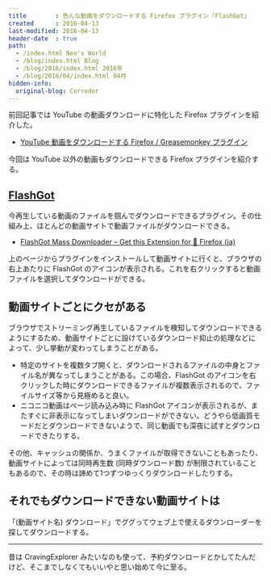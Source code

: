 ```yaml
---
title        : 色んな動画をダウンロードする Firefox プラグイン「FlashGot」
created      : 2016-04-13
last-modified: 2016-04-13
header-date  : true
path:
  - /index.html Neo's World
  - /blog/index.html Blog
  - /blog/2016/index.html 2016年
  - /blog/2016/04/index.html 04月
hidden-info:
  original-blog: Corredor
---
```


前回記事では YouTube の動画ダウンロードに特化した Firefox プラグインを紹介した。

- [YouTube 動画をダウンロードする Firefox / Greasemonkey プラグイン](12-01.html)

今回は YouTube 以外の動画もダウンロードできる Firefox プラグインを紹介する。

## [FlashGot](https://addons.mozilla.org/ja/firefox/addon/flashgot/)

今再生している動画のファイルを掴んでダウンロードできるプラグイン。その仕組み上、ほとんどの動画サイトで動画ファイルがダウンロードできる。

- [FlashGot Mass Downloader – Get this Extension for 🦊 Firefox (ja)](https://addons.mozilla.org/ja/firefox/addon/flashgot/)

上のページからプラグインをインストールして動画サイトに行くと、ブラウザの右上あたりに FlashGot のアイコンが表示される。これを右クリックすると動画ファイルを選択してダウンロードができる。

## 動画サイトごとにクセがある

ブラウザでストリーミング再生しているファイルを検知してダウンロードできるようにするため、動画サイトごとに設けているダウンロード抑止の処理などによって、少し挙動が変わってしまうことがある。

- 特定のサイトを複数タブ開くと、ダウンロードされるファイルの中身とファイル名が異なってしまうことがある。この場合、FlashGot のアイコンを右クリックした時にダウンロードできるファイルが複数表示されるので、ファイルサイズ等から見極めると良い。
- ニコニコ動画はページ読み込み時に FlashGot アイコンが表示されるが、またすぐに非表示になってしまいダウンロードができない。どうやら低画質モードだとダウンロードできないようで、同じ動画でも深夜に試すとダウンロードできたりする。

その他、キャッシュの関係か、うまくファイルが取得できないこともあったり、動画サイトによっては同時再生数 (同時ダウンロード数) が制限されていることもあるので、その時は諦めて1つずつゆっくりダウンロードしたりする。

## それでもダウンロードできない動画サイトは

「(動画サイト名) ダウンロード」でググってウェブ上で使えるダウンローダーを探してダウンロードする。

---

昔は CravingExplorer みたいなのも使って、予約ダウンロードとかしてたんだけど、そこまでしなくてもいいやと思い始めて今に至る。
